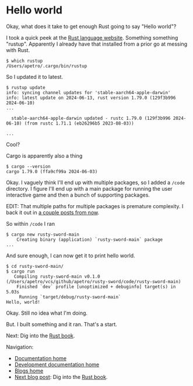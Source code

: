 # Hello world

Okay, what does it take to get enough Rust going to say "Hello world"?

I took a quick peek at the [Rust language website](https://www.rust-lang.org/learn/get-started). Something something "rustup". Apparently I already have that installed from a prior go at messing with Rust.

```shell
$ which rustup
/Users/apetro/.cargo/bin/rustup
```

So I updated it to latest.

```shell
$ rustup update
info: syncing channel updates for 'stable-aarch64-apple-darwin'
info: latest update on 2024-06-13, rust version 1.79.0 (129f3b996 2024-06-10)
...

  stable-aarch64-apple-darwin updated - rustc 1.79.0 (129f3b996 2024-06-10) (from rustc 1.71.1 (eb26296b5 2023-08-03))

...
```

Cool?

Cargo is apparently also a thing

```shell
$ cargo --version
cargo 1.79.0 (ffa9cf99a 2024-06-03)
```

Okay. I vaguely think I'll end up with multiple packages, so I added a `/code` directory. I figure I'll end up with a main package for running the user interactive game and then a bunch of supporting packages.

EDIT: That multiple paths for multiple packages is premature complexity. I back it out in [a couple posts from now](../004-simpler-file-tree/README.md).

So within `/code` I ran

```shell
$ cargo new rusty-sword-main
    Creating binary (application) `rusty-sword-main` package
...
```

And sure enough, I can now get it to print hello world.

```shell
$ cd rusty-sword-main/
$ cargo run
   Compiling rusty-sword-main v0.1.0 (/Users/apetro/vcs/github/apetro/rusty-sword/code/rusty-sword-main)
    Finished `dev` profile [unoptimized + debuginfo] target(s) in 5.03s
     Running `target/debug/rusty-sword-main`
Hello, world!
```

Okay. Still no idea what I'm doing.

But. I built something and it ran. That's a start.

Next: Dig into the [Rust book](https://doc.rust-lang.org/book/).

Navigation:

+ [Documentation home](../../../README.md)
+ [Development documentation home](../../README.md)
+ [Blogs home](../README.md)
+ [Next blog post](../002-rust-book/README.md): Dig into the [Rust book](https://doc.rust-lang.org/book/).
